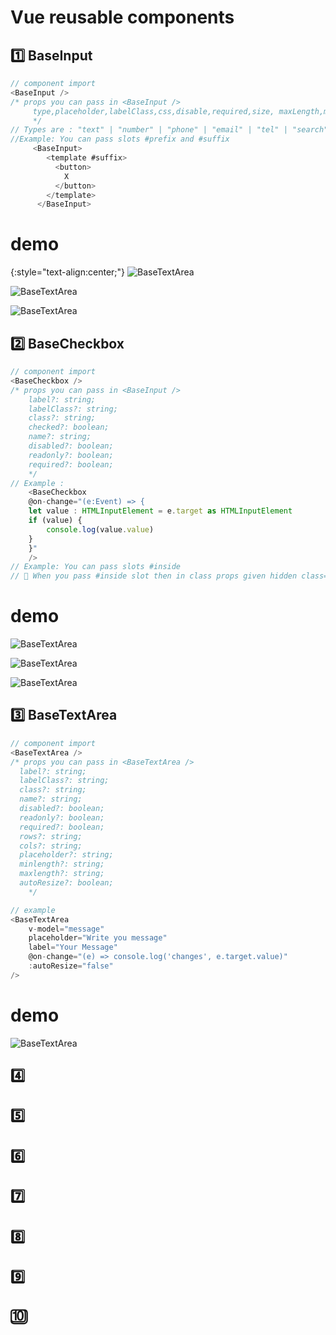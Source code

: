 # Vue reusable components

## 1️⃣ BaseInput

```js
// component import
<BaseInput />
/* props you can pass in <BaseInput />
     type,placeholder,labelClass,css,disable,required,size, maxLength,maxLength,regExpForInput,validationMessage,validationMessageStyle,validationMessage,validationStatus,autoFocus,title
     */
// Types are : "text" | "number" | "phone" | "email" | "tel" | "search";
//Example: You can pass slots #prefix and #suffix
     <BaseInput>
        <template #suffix>
          <button>
            X
          </button>
        </template>
      </BaseInput>
```
# demo
{:style="text-align:center;"}
![BaseTextArea](https://github.com/linkon63/vue-reusable-components/blob/feature/textarea-reusable-component/public/img/baseinputbox1.png?raw=true)

![BaseTextArea](https://github.com/linkon63/vue-reusable-components/blob/feature/textarea-reusable-component/public/img/baseinputbox2.png?raw=true)

![BaseTextArea](https://github.com/linkon63/vue-reusable-components/blob/feature/textarea-reusable-component/public/img/baseinputbox3.png?raw=true)

## 2️⃣ BaseCheckbox

```js
// component import
<BaseCheckbox />
/* props you can pass in <BaseInput />
    label?: string;
    labelClass?: string;
    class?: string;
    checked?: boolean;
    name?: string;
    disabled?: boolean;
    readonly?: boolean;
    required?: boolean;
    */
// Example :
    <BaseCheckbox
    @on-change="(e:Event) => {
    let value : HTMLInputElement = e.target as HTMLInputElement
    if (value) {
        console.log(value.value)
    }
    }"
    />
// Example: You can pass slots #inside
// 📝 When you pass #inside slot then in class props given hidden class="hidden"

```
# demo
![BaseTextArea](https://github.com/linkon63/vue-reusable-components/blob/feature/textarea-reusable-component/public/img/basecheckbox1.png?raw=true)

![BaseTextArea](https://github.com/linkon63/vue-reusable-components/blob/feature/textarea-reusable-component/public/img/basecheckbox2.png?raw=true)

![BaseTextArea](https://github.com/linkon63/vue-reusable-components/blob/feature/textarea-reusable-component/public/img/basecheckbox3.png?raw=true)

## 3️⃣ BaseTextArea

```js
// component import
<BaseTextArea />
/* props you can pass in <BaseTextArea />
  label?: string;
  labelClass?: string;
  class?: string;
  name?: string;
  disabled?: boolean;
  readonly?: boolean;
  required?: boolean;
  rows?: string;
  cols?: string;
  placeholder?: string;
  minlength?: string;
  maxlength?: string;
  autoResize?: boolean;
    */

// example
<BaseTextArea
    v-model="message"
    placeholder="Write you message"
    label="Your Message"
    @on-change="(e) => console.log('changes', e.target.value)"
    :autoResize="false"
/>
```
# demo
  ![BaseTextArea](https://github.com/linkon63/vue-reusable-components/blob/feature/textarea-reusable-component/public/img/basetextarea.png?raw=true)

## 4️⃣

## 5️⃣

## 6️⃣

## 7️⃣

## 8️⃣

## 9️⃣

## 🔟
